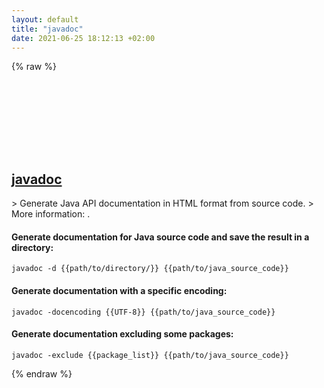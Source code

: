 ```yaml
---
layout: default
title: "javadoc"
date: 2021-06-25 18:12:13 +02:00
---
```

{% raw %}
<h2 id="javadoc">
  <a href="/en/common/javadoc.html">javadoc</a> <a href="#javadoc"><svg class="icon">
    <use href="/assets/images/unicode_sprite.svg#link" />
  </svg></a>
</h2>
> Generate Java API documentation in HTML format from source code.
> More information: <https://docs.oracle.com/javase/9/javadoc/javadoc-command.htm>.

#### Generate documentation for Java source code and save the result in a directory:
```shell
javadoc -d {{path/to/directory/}} {{path/to/java_source_code}}
```
#### Generate documentation with a specific encoding:
```shell
javadoc -docencoding {{UTF-8}} {{path/to/java_source_code}}
```
#### Generate documentation excluding some packages:
```shell
javadoc -exclude {{package_list}} {{path/to/java_source_code}}
```
{% endraw %}